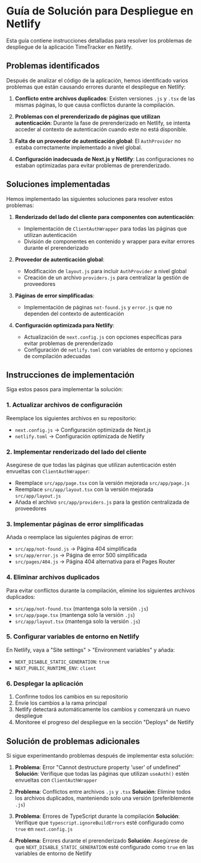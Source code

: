 # Guía de Solución para Despliegue en Netlify

Esta guía contiene instrucciones detalladas para resolver los problemas de despliegue de la aplicación TimeTracker en Netlify.

## Problemas identificados

Después de analizar el código de la aplicación, hemos identificado varios problemas que están causando errores durante el despliegue en Netlify:

1. **Conflicto entre archivos duplicados**: Existen versiones `.js` y `.tsx` de las mismas páginas, lo que causa conflictos durante la compilación.

2. **Problemas con el prerenderizado de páginas que utilizan autenticación**: Durante la fase de prerenderizado en Netlify, se intenta acceder al contexto de autenticación cuando este no está disponible.

3. **Falta de un proveedor de autenticación global**: El `AuthProvider` no estaba correctamente implementado a nivel global.

4. **Configuración inadecuada de Next.js y Netlify**: Las configuraciones no estaban optimizadas para evitar problemas de prerenderizado.

## Soluciones implementadas

Hemos implementado las siguientes soluciones para resolver estos problemas:

1. **Renderizado del lado del cliente para componentes con autenticación**:
   - Implementación de `ClientAuthWrapper` para todas las páginas que utilizan autenticación
   - División de componentes en contenido y wrapper para evitar errores durante el prerenderizado

2. **Proveedor de autenticación global**:
   - Modificación de `layout.js` para incluir `AuthProvider` a nivel global
   - Creación de un archivo `providers.js` para centralizar la gestión de proveedores

3. **Páginas de error simplificadas**:
   - Implementación de páginas `not-found.js` y `error.js` que no dependen del contexto de autenticación

4. **Configuración optimizada para Netlify**:
   - Actualización de `next.config.js` con opciones específicas para evitar problemas de prerenderizado
   - Configuración de `netlify.toml` con variables de entorno y opciones de compilación adecuadas

## Instrucciones de implementación

Siga estos pasos para implementar la solución:

### 1. Actualizar archivos de configuración

Reemplace los siguientes archivos en su repositorio:

- `next.config.js` → Configuración optimizada de Next.js
- `netlify.toml` → Configuración optimizada de Netlify

### 2. Implementar renderizado del lado del cliente

Asegúrese de que todas las páginas que utilizan autenticación estén envueltas con `ClientAuthWrapper`:

- Reemplace `src/app/page.tsx` con la versión mejorada `src/app/page.js`
- Reemplace `src/app/layout.tsx` con la versión mejorada `src/app/layout.js`
- Añada el archivo `src/app/providers.js` para la gestión centralizada de proveedores

### 3. Implementar páginas de error simplificadas

Añada o reemplace las siguientes páginas de error:

- `src/app/not-found.js` → Página 404 simplificada
- `src/app/error.js` → Página de error 500 simplificada
- `src/pages/404.js` → Página 404 alternativa para el Pages Router

### 4. Eliminar archivos duplicados

Para evitar conflictos durante la compilación, elimine los siguientes archivos duplicados:

- `src/app/not-found.tsx` (mantenga solo la versión `.js`)
- `src/app/page.tsx` (mantenga solo la versión `.js`)
- `src/app/layout.tsx` (mantenga solo la versión `.js`)

### 5. Configurar variables de entorno en Netlify

En Netlify, vaya a "Site settings" > "Environment variables" y añada:

- `NEXT_DISABLE_STATIC_GENERATION`: `true`
- `NEXT_PUBLIC_RUNTIME_ENV`: `client`

### 6. Desplegar la aplicación

1. Confirme todos los cambios en su repositorio
2. Envíe los cambios a la rama principal
3. Netlify detectará automáticamente los cambios y comenzará un nuevo despliegue
4. Monitoree el progreso del despliegue en la sección "Deploys" de Netlify

## Solución de problemas adicionales

Si sigue experimentando problemas después de implementar esta solución:

1. **Problema**: Error "Cannot destructure property 'user' of undefined"
   **Solución**: Verifique que todas las páginas que utilizan `useAuth()` estén envueltas con `ClientAuthWrapper`

2. **Problema**: Conflictos entre archivos `.js` y `.tsx`
   **Solución**: Elimine todos los archivos duplicados, manteniendo solo una versión (preferiblemente `.js`)

3. **Problema**: Errores de TypeScript durante la compilación
   **Solución**: Verifique que `typescript.ignoreBuildErrors` esté configurado como `true` en `next.config.js`

4. **Problema**: Errores durante el prerenderizado
   **Solución**: Asegúrese de que `NEXT_DISABLE_STATIC_GENERATION` esté configurado como `true` en las variables de entorno de Netlify
